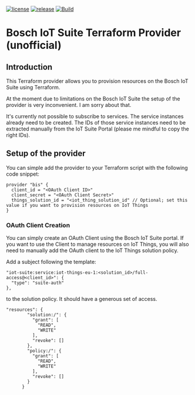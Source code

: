 
[![license](https://img.shields.io/github/license/cgrotz/terraform-provider-bis.svg)](https://github.com/cgrotz/terraform-provider-bis/blob/master/LICENSE)
[![release](https://img.shields.io/github/release/cgrotz/terraform-provider-bis.svg)](https://github.com/cgrotz/terraform-provider-bis/releases/latest)
[![Build](https://github.com/cgrotz/terraform-provider-bis/workflows/Go/badge.svg?branch=master&event=push)](https://github.com/cgrotz/terraform-provider-bis/workflows/Go/badge.svg?branch=master&event=push)

Bosch IoT Suite Terraform Provider (unofficial)
================

## Introduction
This Terraform provider allows you to provision resources on the Bosch IoT Suite using Terraform.

At the moment due to limitations on the Bosch IoT Suite the setup of the provider is very inconvenient. I am sorry about that.

It's currently not possible to subscribe to services. The service instances already need to be created. The IDs of those service instances need to be extracted manually from the IoT Suite Portal (please me mindful to copy the right IDs).

## Setup of the provider
You can simple add the provider to your Terraform script with the following code snippet:
```
provider "bis" {
  client_id = "<OAuth Client ID>"
  client_secret = "<OAuth Client Secret>"
  things_solution_id = "<iot_thing_solution_id" // Optional; set this value if you want to provision resources on IoT Things
}
```

### OAuth Client Creation
You can simply create an OAuth Client using the Bosch IoT Suite portal. If you want to use the Client to manage resources on IoT Things, you will also need to manually add the OAuth client to the IoT Things solution policy.

Add a subject following the template:
```
"iot-suite:service:iot-things-eu-1:<solution_id>/full-access@<client_id>": {
  "type": "suite-auth"
},
```
to the solution policy. It should have a generous set of access.
```
"resources": {
        "solution:/": {
          "grant": [
            "READ",
            "WRITE"
          ],
          "revoke": []
        },
        "policy:/": {
          "grant": [
            "READ",
            "WRITE"
          ],
          "revoke": []
        }
      }
```